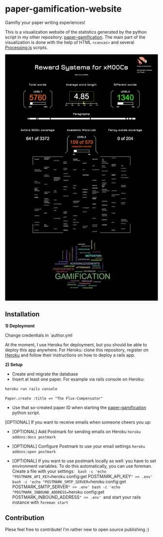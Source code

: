 paper-gamification-website
==================

Gamifiy your paper writing experiences!

This is a visualization website of the statistics generated by the python script in my other repository: [paper-gamification](https://github.com/Kadrian/paper-gamification). The main part of the visualization is done with the help of HTML `<canvas>` and several [Processing.js](http://processingjs.org/) scripts.

![Preview Screenshot](preview.jpg)

## Installation

**1) Deployment**

Change credentials in `author.yml

At the moment, I use Heroku for deployment, but you should be able to deploy this app anywhere. For Heroku: clone this repository, register on [Heroku](https://www.heroku.com/) and follow their instructions on how to deploy a rails app.

**2) Setup**

* Create and migrate the database
* Insert at least one paper. For example via rails console on Heroku: 

`heroku run rails console`

`Paper.create :title => "The Flux-Compensator"`

* Use that so-created paper ID when starting the [paper-gamification](https://github.com/Kadrian/paper-gamification) python script.

[OPTIONAL] If you want to receive emails when someone cheers you up:

* [OPTIONAL] Add Postmark for sending emails on Heroku
`heroku addons:docs postmark`

* [OPTIONAL] Configure Postmark to use your email settings
`heroku addons:open postmark`

* [OPTIONAL] If you want to use postmark locally as well: you have to set environment variables.
To do this automatically, you can use foreman. Create a file with your settings:
`
bash -c 'echo "POSTMARK_API_KEY=`heroku config:get POSTMARK_API_KEY`" >> .env'
bash -c 'echo "POSTMARK_SMTP_SERVER=`heroku config:get POSTMARK_SMTP_SERVER`" >> .env'
bash -c 'echo "POSTMARK_INBOUND_ADDRESS=`heroku config:get POSTMARK_INBOUND_ADDRESS`" >> .env'
`and start your rails instance with `foreman start`

## Contribution

Plese feel free to contribute! I'm rather new to open source publishing ;)
